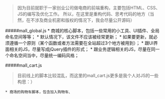 > 因为目前就职于一家创业公司做电商的前端重构，主要包括HTML、CSS、JS的编写及优化工作。
  所以，在这里是重构代码、思考代码的地方（当然，在不涉及商业机密和版权的情况下，我会尽量公开源码）


#####mall_global.js
	* 商城的核心脚本，包括一些常用的小工具、UI插件、全局命名空间等等；
	* 默认情况下，该文件不应该被经常更新；
	* 如果要更新，就必须遵循一个原则（某个函数或者方法需要在全站超过3个地方被用到）；
	* 跟UI界面相关的JS，尽量写成jQuery插件的形式；
	* 跟业务逻辑相关的JS，尽量在同一个命名空间当中，尽量统一编码风格；


#####mall_cart.js
> 目前线上的脚本比较混乱，而这里的mall_cart.js更多是我个人对JS的一些构思：）

	* 商场的购物车脚本，包含加入购物车、